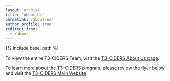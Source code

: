 ```yaml
---
layout: archive
title: "About Us"
permalink: /about-us/
author_profile: true
redirect from:
  - /about
---
```


{% include base_path %}

To view the entire T3-CIDERS Team, visit the [T3-CIDERS About Us page](https://sites.wp.odu.edu/t3-ciders/about-us/).

To learn more about the T3-CIDERS program, please review the flyer below and visit the [T3-CIDERS Main Website](https://sites.wp.odu.edu/t3-ciders/).

<object data="https://lexiluthor05.github.io/Ctrl-Alt-Elite/files/T3-CIDERS-2025-flyer.pdf" type="application/pdf" width="600" height="400"></object>
